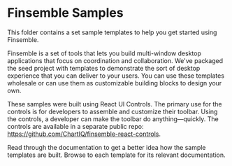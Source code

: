 #  Finsemble Samples

This folder contains a set sample templates to help you get started using Finsemble. 

Finsemble is a set of tools that lets you build multi-window desktop applications that focus on coordination and collaboration. We've packaged the seed project with templates to demonstrate the sort of desktop experience that you can deliver to your users. You can use these templates wholesale or can use them as customizable building blocks to design your own. 

These samples were built using React UI Controls. The primary use for the controls is for developers to assemble and customize their toolbar. Using the controls, a developer can make the toolbar do anything&mdash;quickly. The controls are available in a separate public repo: https://github.com/ChartIQ/finsemble-react-controls. 

Read through the documentation to get a better idea how the sample templates are built. Browse to each template for its relevant documentation. 


